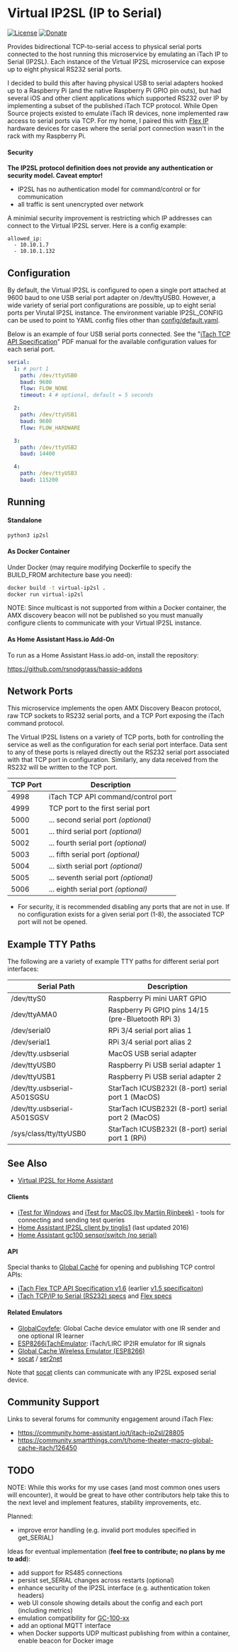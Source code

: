# Virtual IP2SL (IP to Serial)

[![License](https://img.shields.io/badge/License-Apache%202.0-blue.svg)](https://opensource.org/licenses/Apache-2.0)
[![Donate](https://img.shields.io/badge/Donate-PayPal-green.svg)](https://www.paypal.com/cgi-bin/webscr?cmd=_donations&business=WREP29UDAMB6G)

Provides bidirectional TCP-to-serial access to physical serial ports connected to the
host running this microservice by emulating an iTach IP to Serial (IP2SL). Each instance
of the Virtual IP2SL microservice can expose up to eight physical RS232 serial ports.

I decided to build this after having physical USB to serial adapters hooked up to a
Raspberry Pi (and the native Raspberry Pi GPIO pin outs), but had several iOS and other client applications 
which supported RS232 over IP by implementing a subset of the published iTach TCP protocol.
While Open Source projects existed to emulate iTach IR devices, none implemented raw access
to serial ports via TCP. For my home, I paired this with [Flex IP](https://amazon.com/Global-Cache-iTach-Flex-IP/dp/B00C6FRPIC/?tag=carreramfi-20) hardware devices for cases where the serial port connection wasn't in the rack with my Raspberry Pi.

#### Security

**The IP2SL protocol definition does not provide any authentication or security model. Caveat emptor!**

* IP2SL has no authentication model for command/control or for communication
* all traffic is sent unencrypted over network

A minimial security improvement is restricting which IP addresses can connect to the Virtual IP2SL server.
Here is a config example:

```
allowed_ip:
  - 10.10.1.7
  - 10.10.1.132
```

## Configuration

By default, the Virtual IP2SL is configured to open a single port attached 
at 9600 baud to one USB serial port adapter on /dev/ttyUSB0. However, a
wide variety of serial port configurations are possible, up to eight
serial ports per Virutal IP2SL instance. The environment variable IP2SL_CONFIG
can be used to point to YAML config files other than [config/default.yaml](config/default.yaml).

Below is an example of four USB serial ports connected.
See the "[iTach TCP API Specification](https://www.globalcache.com/files/releases/flex-16/API-Flex_TCP_1.6.pdf)"
PDF manual for the available configuration values for each serial port.

```yaml
serial:
  1: # port 1
    path: /dev/ttyUSB0
    baud: 9600
    flow: FLOW_NONE
    timeout: 4 # optional, default = 5 seconds

  2: 
    path: /dev/ttyUSB1
    baud: 9600
    flow: FLOW_HARDWARE

  3: 
    path: /dev/ttyUSB2
    baud: 14400

  4: 
    path: /dev/ttyUSB3
    baud: 115200
```

## Running

#### Standalone

```bash
python3 ip2sl
```

#### As Docker Container

Under Docker (may require modifying Dockerfile to specify the BUILD_FROM architecture base you need):

```bash
docker build -t virtual-ip2sl .
docker run virtual-ip2sl
```

NOTE: Since multicast is not supported from within a Docker container, the AMX discovery beacon will
not be published so you must manually configure clients to communicate with your Virtual IP2SL
instance.

#### As Home Assistant Hass.io Add-On

To run as a Home Assistant Hass.io add-on, install the repository:

 https://github.com/rsnodgrass/hassio-addons

## Network Ports

This microservice implements the open AMX Discovery Beacon protocol, raw TCP sockets to 
RS232 serial ports, and a TCP Port exposing the iTach command protocol.

The Virtual IP2SL listens on a variety of TCP ports, both for controlling the service
as well as the configuration for each serial port interface. Data sent to any of these
ports is relayed directly out the RS232 serial port associated with that TCP port in
configuration. Similarly, any data received from the RS232 will be written to the
TCP port.

| TCP Port | Description                              |
| -------- | ---------------------------------------- |
| 4998     | iTach TCP API command/control port       |
| 4999     | TCP port to the first serial port        |
| 5000     | ... second serial port *(optional)*      |
| 5001     | ... third serial port *(optional)*       |
| 5002     | ... fourth serial port *(optional)*      |
| 5003     | ... fifth serial port *(optional)*       |
| 5004     | ... sixth serial port *(optional)*       |
| 5005     | ... seventh serial port *(optional)*     |
| 5006     | ... eighth serial port *(optional)*      |

* For security, it is recommended disabling any ports that are not in use.
If no configuration exists for a given serial port (1-8), the associated TCP port
will not be opened.

## Example TTY Paths

The following are a variety of example TTY paths for different serial port interfaces:

| Serial Path                 | Description                                         |
| --------------------------- | --------------------------------------------------- |
| /dev/ttyS0                  | Raspberry Pi mini UART GPIO                         |
| /dev/ttyAMA0                | Raspberry Pi GPIO pins 14/15 (pre-Bluetooth RPi 3)  |
| /dev/serial0                | RPi 3/4 serial port alias 1                         |
| /dev/serial1                | RPi 3/4 serial port alias 2                         |
| /dev/tty.usbserial          | MacOS USB serial adapter                            |
| /dev/ttyUSB0                | Raspberry Pi USB serial adapter 1                   |
| /dev/ttyUSB1                | Raspberry Pi USB serial adapter 2                   |
| /dev/tty.usbserial-A501SGSU | StarTach ICUSB232I (8-port) serial port 1 (MacOS)   |
| /dev/tty.usbserial-A501SGSV | StarTach ICUSB232I (8-port) serial port 2 (MacOS)   |
| /sys/class/tty/ttyUSB0      | StarTach ICUSB232I (8-port) serial port 1 (RPi)     |

## See Also

* [Virtual IP2SL for Home Assistant](https://github.com/rsnodgrass/hassio-addons/tree/master/virtual-ip2sl-addon)

#### Clients

* [iTest for Windows](https://www.globalcache.com/downloads/) and [iTest for MacOS (by Martijn Rijnbeek)](http://www.rmartijnr.eu/itest.html) - tools for connecting and sending test queries
* [Home Assistant IP2SL client by tinglis1](https://github.com/tinglis1/home-assistant-custom/tree/master/custom_components/notify) (last updated 2016)
* [Home Assistant gc100 sensor/switch (no serial)](https://www.home-assistant.io/components/gc100)

#### API

Special thanks to [Global Caché](https://www.globalcache.com/products/) for opening and publishing TCP control APIs:

* [iTach Flex TCP API Specification v1.6](https://www.globalcache.com/files/releases/flex-16/API-Flex_TCP_1.6.pdf)
  (earlier [v1.5 specificaiton](https://www.globalcache.com/files/docs/API-iTach.pdf))
* [iTach TCP/IP to Serial (RS232) specs](https://www.globalcache.com/products/itach/ip2slspecs/) and [Flex specs](https://www.globalcache.com/products/flex/flc-slspec/)

#### Related Emulators

* [GlobalCovfefe](https://platformio.org/lib/show/5679/GlobalCovfefe): Global Cache device emulator with one IR sender and one optional IR learner
* [ESP8266iTachEmulator](https://github.com/probonopd/ESP8266iTachEmulator): iTach/LIRC IP2IR emulator for IR signals
* [Global Cache Wireless Emulator (ESP8266)](https://hackaday.io/project/8233-global-cache-wireless-emulator-esp8266)
* [socat](https://linux.die.net/man/1/socat) / [ser2net](https://linux.die.net/man/8/ser2net)

Note that [socat](https://linux.die.net/man/1/socat) clients can communicate with any IP2SL exposed serial device.

## Community Support

Links to several forums for community engagement around iTach Flex:

* https://community.home-assistant.io/t/itach-ip2sl/28805
* https://community.smartthings.com/t/home-theater-macro-global-cache-itach/126450

## TODO

NOTE: While this works for my use cases (and most common ones users will encounter),
it would be great to have other contributors help take this to the next level and
implement features, stability improvements, etc.

Planned:

* improve error handling (e.g. invalid port modules specified in get_SERIAL)

Ideas for eventual implementation (**feel free to contribute; no plans by me to add**):

* add support for RS485 connections
* persist set_SERIAL changes across restarts (optional)
* enhance security of the IP2SL interface (e.g. authentication token headers)
* web UI console showing details about the config and each port (including metrics)
* emulation compatibility for [GC-100-xx](https://www.globalcache.com/files/docs/API-GC-100.pdf)
* add an optional MQTT interface
* when Docker supports UDP multicast publishing from within a container, enable beacon for Docker image

